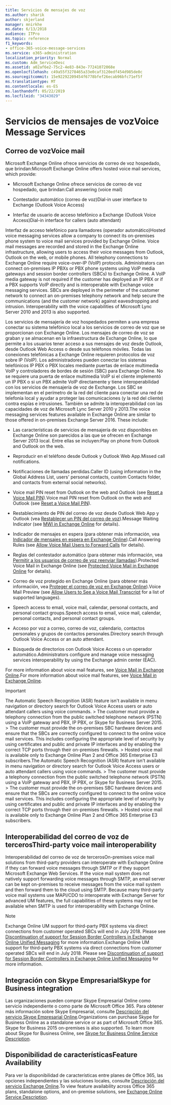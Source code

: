 ```yaml
---
title: Servicios de mensajes de voz
ms.author: sharik
author: skjerland
manager: mnirkhe
ms.date: 6/13/2018
audience: ITPro
ms.topic: reference
f1_keywords:
- office-365-voice-message-services
ms.service: o365-administration
localization_priority: Normal
ms.custom: Adm_ServiceDesc
ms.assetid: a02af6e2-75c2-4e83-843e-77241072068e
ms.openlocfilehash: c49a55f3278465a33e0caf3120edf454d985de0c
ms.sourcegitcommit: 15e92292209454f6778bfef26ecab96bfc71ef5f
ms.translationtype: MT
ms.contentlocale: es-ES
ms.lasthandoff: 05/22/2019
ms.locfileid: "34343029"
---
```

# <a name="voice-message-services"></a><span data-ttu-id="24d23-102">Servicios de mensajes de voz</span><span class="sxs-lookup"><span data-stu-id="24d23-102">Voice Message Services</span></span>

## <a name="voice-mail"></a><span data-ttu-id="24d23-103">Correo de voz</span><span class="sxs-lookup"><span data-stu-id="24d23-103">Voice mail</span></span>

<span data-ttu-id="24d23-104">Microsoft Exchange Online ofrece servicios de correo de voz hospedado, que brindan:</span><span class="sxs-lookup"><span data-stu-id="24d23-104">Microsoft Exchange Online offers hosted voice mail services, which provide:</span></span>
  
- <span data-ttu-id="24d23-105">Microsoft Exchange Online ofrece servicios de correo de voz hospedado, que brindan:</span><span class="sxs-lookup"><span data-stu-id="24d23-105">Call answering (voice mail)</span></span>
    
- <span data-ttu-id="24d23-106">Contestador automático (correo de voz)</span><span class="sxs-lookup"><span data-stu-id="24d23-106">Dial-in user interface to Exchange (Outlook Voice Access)</span></span>
    
- <span data-ttu-id="24d23-107">Interfaz de usuario de acceso telefónico a Exchange (Outlook Voice Access)</span><span class="sxs-lookup"><span data-stu-id="24d23-107">Dial-in interface for callers (auto attendant)</span></span>
    
<span data-ttu-id="24d23-p101">Interfaz de acceso telefónico para llamadores (operador automático)</span><span class="sxs-lookup"><span data-stu-id="24d23-p101">Hosted voice messaging services allow a company to connect its on-premises phone system to voice mail services provided by Exchange Online. Voice mail messages are recorded and stored in the Exchange Online infrastructure, allowing users to access their voice messages from Outlook, Outlook on the web, or mobile phones. All telephony connections to Exchange Online require voice-over-IP (VoIP) protocols. Administrators can connect on-premises IP PBXs or PBX phone systems using VoIP media gateways and session border controllers (SBCs) to Exchange Online. A VoIP media gateway is not required if the customer has deployed an IP PBX or if a PBX supports VoIP directly and is interoperable with Exchange voice messaging services. SBCs are deployed in the perimeter of the customer network to connect an on-premises telephony network and help secure the communications (and the customer network) against eavesdropping and intrusion. Interoperability with the voice capabilities of Microsoft Lync Server 2010 and 2013 is also supported.</span></span>
  
<span data-ttu-id="24d23-p102">Los servicios de mensajería de voz hospedados permiten a una empresa conectar su sistema telefónico local a los servicios de correo de voz que se proporcionan con Exchange Online. Los mensajes de correo de voz se graban y se almacenan en la infraestructura de Exchange Online, lo que permite a los usuarios tener acceso a sus mensajes de voz desde Outlook, desde Outlook Web Access o desde sus teléfonos móviles. Todas las conexiones telefónicas a Exchange Online requieren protocolos de voz sobre IP (VoIP). Los administradores pueden conectar los sistemas telefónicos IP PBX o PBX locales mediante puertas de enlace multimedia VoIP y controladores de bordes de sesión (SBC) para Exchange Online. No se requiere una puerta de enlace multimedia VoIP si el cliente implementó un IP PBX o si un PBX admite VoIP directamente y tiene interoperabilidad con los servicios de mensajería de voz de Exchange. Los SBC se implementan en el perímetro de la red del cliente para conectar una red de telefonía local y ayudar a proteger las comunicaciones (y la red del cliente) contra espías e intrusiones. También se admite la interoperabilidad con las capacidades de voz de Microsoft Lync Server 2010 y 2013.</span><span class="sxs-lookup"><span data-stu-id="24d23-p102">The voice messaging services features available in Exchange Online are similar to those offered in on-premises Exchange Server 2016. These include:</span></span>
  
- <span data-ttu-id="24d23-117">Las características de servicios de mensajería de voz disponibles en Exchange Online son parecidos a las que se ofrecen en Exchange Server 2013 local. Entre ellas se incluyen:</span><span class="sxs-lookup"><span data-stu-id="24d23-117">Play on phone from Outlook and Outlook on the web.</span></span>
    
- <span data-ttu-id="24d23-118">Reproducir en el teléfono desde Outlook y Outlook Web App.</span><span class="sxs-lookup"><span data-stu-id="24d23-118">Missed call notifications.</span></span>
    
- <span data-ttu-id="24d23-119">Notificaciones de llamadas perdidas.</span><span class="sxs-lookup"><span data-stu-id="24d23-119">Caller ID (using information in the Global Address List, users' personal contacts, custom Contacts folder, and contacts from external social networks).</span></span>
    
- <span data-ttu-id="24d23-120">Voice mail PIN reset from Outlook on the web and Outlook (see [Reset a Voice Mail PIN](https://go.microsoft.com/fwlink/p/?LinkId=286328)).</span><span class="sxs-lookup"><span data-stu-id="24d23-120">Voice mail PIN reset from Outlook on the web and Outlook (see [Reset a Voice Mail PIN](https://go.microsoft.com/fwlink/p/?LinkId=286328)).</span></span>
    
- <span data-ttu-id="24d23-121">Restablecimiento de PIN del correo de voz desde Outlook Web App y Outlook (vea [Restablecer un PIN del correo de voz](https://go.microsoft.com/fwlink/p/?LinkId=271794)).</span><span class="sxs-lookup"><span data-stu-id="24d23-121">Message Waiting Indicator (see [MWI in Exchange Online](https://go.microsoft.com/fwlink/p/?LinkId=271794) for details).</span></span> 
    
- <span data-ttu-id="24d23-122">Indicador de mensajes en espera (para obtener más información, vea [Indicador de mensajes en espera en Exchange Online](https://go.microsoft.com/fwlink/p/?LinkId=271795)).</span><span class="sxs-lookup"><span data-stu-id="24d23-122">Call Answering Rules (see [Allow Voice Mail Users to Forward Calls](https://go.microsoft.com/fwlink/p/?LinkId=271795) for details).</span></span> 
    
- <span data-ttu-id="24d23-123">Reglas del contestador automático (para obtener más información, vea [Permitir a los usuarios de correo de voz reenviar llamadas](https://go.microsoft.com/fwlink/p/?LinkId=271796)).</span><span class="sxs-lookup"><span data-stu-id="24d23-123">Protected Voice Mail in Exchange Online (see [Protected Voice Mail in Exchange Online](https://go.microsoft.com/fwlink/p/?LinkId=271796) for details).</span></span> 
    
- <span data-ttu-id="24d23-124">Correo de voz protegido en Exchange Online (para obtener más información, vea [Proteger el correo de voz en Exchange Online](https://go.microsoft.com/fwlink/p/?LinkId=271797)).</span><span class="sxs-lookup"><span data-stu-id="24d23-124">Voice Mail Preview (see [Allow Users to See a Voice Mail Transcript](https://go.microsoft.com/fwlink/p/?LinkId=271797) for a list of supported languages).</span></span> 
    
- <span data-ttu-id="24d23-125">Speech access to email, voice mail, calendar, personal contacts, and personal contact groups.</span><span class="sxs-lookup"><span data-stu-id="24d23-125">Speech access to email, voice mail, calendar, personal contacts, and personal contact groups.</span></span>
    
- <span data-ttu-id="24d23-126">Acceso por voz a correo, correo de voz, calendario, contactos personales y grupos de contactos personales.</span><span class="sxs-lookup"><span data-stu-id="24d23-126">Directory search through Outlook Voice Access or an auto attendant.</span></span>
    
- <span data-ttu-id="24d23-127">Búsqueda de directorios con Outlook Voice Access o un operador automático.</span><span class="sxs-lookup"><span data-stu-id="24d23-127">Administrators configure and manage voice messaging services interoperability by using the Exchange admin center (EAC).</span></span>
    
<span data-ttu-id="24d23-128">For more information about voice mail features, see [Voice Mail in Exchange Online](https://go.microsoft.com/fwlink/p/?LinkId=271798).</span><span class="sxs-lookup"><span data-stu-id="24d23-128">For more information about voice mail features, see [Voice Mail in Exchange Online](https://go.microsoft.com/fwlink/p/?LinkId=271798).</span></span>
  
> [!IMPORTANT]
> <span data-ttu-id="24d23-p103">The Automatic Speech Recognition (ASR) feature isn't available in menu navigation or directory search for Outlook Voice Access users or auto attendant callers using voice commands. > The customer must provide a telephony connection from the public switched telephone network (PSTN) using a VoIP gateway and PBX, IP PBX, or Skype for Business Server 2015. > The customer must provide the on-premises SBC hardware devices and ensure that the SBCs are correctly configured to connect to the online voice mail services. This includes configuring the appropriate level of security by using certificates and public and private IP interfaces and by enabling the correct TCP ports through their on-premises firewalls. > Hosted voice mail is available only to Exchange Online Plan 2 and Office 365 Enterprise E3 subscribers.</span><span class="sxs-lookup"><span data-stu-id="24d23-p103">The Automatic Speech Recognition (ASR) feature isn't available in menu navigation or directory search for Outlook Voice Access users or auto attendant callers using voice commands. > The customer must provide a telephony connection from the public switched telephone network (PSTN) using a VoIP gateway and PBX, IP PBX, or Skype for Business Server 2015. > The customer must provide the on-premises SBC hardware devices and ensure that the SBCs are correctly configured to connect to the online voice mail services. This includes configuring the appropriate level of security by using certificates and public and private IP interfaces and by enabling the correct TCP ports through their on-premises firewalls. > Hosted voice mail is available only to Exchange Online Plan 2 and Office 365 Enterprise E3 subscribers.</span></span> 
  
## <a name="third-party-voice-mail-interoperability"></a><span data-ttu-id="24d23-134">Interoperabilidad del correo de voz de terceros</span><span class="sxs-lookup"><span data-stu-id="24d23-134">Third-party voice mail interoperability</span></span>

<span data-ttu-id="24d23-p104">Interoperabilidad del correo de voz de terceros</span><span class="sxs-lookup"><span data-stu-id="24d23-p104">On-premises voice mail solutions from third-party providers can interoperate with Exchange Online if they can forward voice messages through SMTP or if they support Microsoft Exchange Web Services. If the voice mail system does not natively support forwarding voice messages through SMTP, an email server can be kept on-premises to receive messages from the voice mail system and then forward them to the cloud using SMTP. Because many third-party voice mail systems use MAPI/CDO to interoperate with Exchange Server for advanced UM features, the full capabilities of these systems may not be available when SMTP is used for interoperability with Exchange Online.</span></span>
  
> [!NOTE]
> <span data-ttu-id="24d23-p105">Exchange Online UM support for third-party PBX systems via direct connections from customer operated SBCs will end in July 2018. Please see [Discontinuation of support for Session Border Controllers in Exchange Online Unified Messaging](https://blogs.technet.microsoft.com/exchange/2017/07/18/discontinuation-of-support-for-session-border-controllers-in-exchange-online-unified-messaging/) for more information.</span><span class="sxs-lookup"><span data-stu-id="24d23-p105">Exchange Online UM support for third-party PBX systems via direct connections from customer operated SBCs will end in July 2018. Please see [Discontinuation of support for Session Border Controllers in Exchange Online Unified Messaging](https://blogs.technet.microsoft.com/exchange/2017/07/18/discontinuation-of-support-for-session-border-controllers-in-exchange-online-unified-messaging/) for more information.</span></span> 
  
## <a name="skype-for-business-integration"></a><span data-ttu-id="24d23-140">Integración con Skype Empresarial</span><span class="sxs-lookup"><span data-stu-id="24d23-140">Skype for Business integration</span></span>

<span data-ttu-id="24d23-p106">Las organizaciones pueden comprar Skype Empresarial Online como servicio independiente o como parte de Microsoft Office 365. Para obtener más información sobre Skype Empresarial, consulte [Descripción del servicio Skype Empresarial Online](../skype-for-business-online-service-description/skype-for-business-online-service-description.md).</span><span class="sxs-lookup"><span data-stu-id="24d23-p106">Organizations can purchase Skype for Business Online as a standalone service or as part of Microsoft Office 365. Skype for Business 2015 on-premises is also supported. To learn more about Skype for Business Online, see [Skype for Business Online Service Description](../skype-for-business-online-service-description/skype-for-business-online-service-description.md).</span></span>
  
## <a name="feature-availability"></a><span data-ttu-id="24d23-144">Disponibilidad de características</span><span class="sxs-lookup"><span data-stu-id="24d23-144">Feature Availability</span></span>

<span data-ttu-id="24d23-145">Para ver la disponibilidad de características entre planes de Office 365, las opciones independientes y las soluciones locales, consulte [Descripción del servicio Exchange Online](exchange-online-service-description.md).</span><span class="sxs-lookup"><span data-stu-id="24d23-145">To view feature availability across Office 365 plans, standalone options, and on-premise solutions, see [Exchange Online Service Description](exchange-online-service-description.md).</span></span>
  

